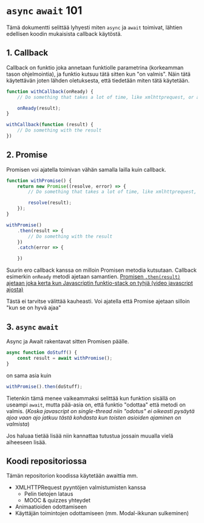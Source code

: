 # `async` `await` 101

Tämä dokumentti selittää lyhyesti miten `async` ja `await` toimivat, lähtien edellisen koodin mukaisista callback käytöstä.

## 1. Callback

Callback on funktio joka annetaan funktiolle parametrina (korkeamman tason ohjelmointia), ja funktio kutsuu tätä sitten kun "on valmis". Näin tätä käytettävän joten lähden oletuksesta, että tiedetään miten tätä käytetään.

```javascript
function withCallback(onReady) {
    // Do something that takes a lot of time, like xmlhttprequest, or animation

    onReady(result);
}
```
```javascript
withCallback(function (result) {
    // Do something with the result
})
```
## 2. Promise

Promisen voi ajatella toimivan vähän samalla lailla kuin callback.

```javascript
function withPromise() {
    return new Promise((resolve, error) => {
        // Do something that takes a lot of time, like xmlhttprequest, or animation

        resolve(result);
    });
}
```
```javascript
withPromise()
    .then(result => {
        // Do something with the result
    })
    .catch(error => {

    })
```

Suurin ero callback kanssa on milloin Promisen metodia kutsutaan. Callback esimerkin `onReady` metodi ajetaan samantien. [Promisen `.then(result)` ajetaan joka kerta kun Javascriptin funktio-stack on tyhjä (video javascript ajosta)](https://www.youtube.com/watch?v=cCOL7MC4Pl0)

Tästä ei tarvitse välittää kauheasti. Voi ajatella että Promise ajetaan silloin "kun se on hyvä ajaa"

## 3. `async` `await`

Async ja Await rakentavat sitten Promisen päälle.

```javascript
async function doStuff() {
    const result = await withPromise();
}
```
on sama asia kuin
```javascript
withPromise().then(doStuff);
```

Tietenkin tämä menee vaikeammaksi selittää kun funktion sisällä on useampi `await`, mutta pää-asia on, että funktio "odottaa" että metodi on valmis. (*Koska javascript on single-thread niin "odotus" ei oikeasti pysäytä ajoa vaan ajo jatkuu tästä kohdasta kun toisten asioiden ajaminen on valmista*)

Jos haluaa tietää lisää niin kannattaa tutustua jossain muualla vielä aiheeseen lisää.

## Koodi repositoriossa

Tämän repositorion koodissa käytetään awaittia mm.

- XMLHTTPRequest pyyntöjen valmistumisten kanssa
    - Pelin tietojen lataus
    - MOOC & quizzes yhteydet
- Animaatioiden odottamiseen
- Käyttäjän toimintojen odottamiseen (mm. Modal-ikkunan sulkeminen)